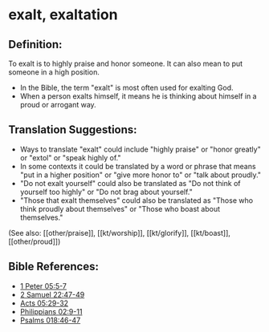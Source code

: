 # exalt, exaltation #

## Definition: ##

To exalt is to highly praise and honor someone. It can also mean to put someone in a high position.

* In the Bible, the term "exalt" is most often used for exalting God.
* When a person exalts himself, it means he is thinking about himself in a proud or arrogant way.

## Translation Suggestions: ##

* Ways to translate "exalt" could include "highly praise" or "honor greatly" or "extol" or "speak highly of."
* In some contexts it could be translated by a word or phrase that means "put in a higher position" or "give more honor to" or "talk about proudly."
* "Do not exalt yourself" could also be translated as "Do not think of yourself too highly" or "Do not brag about yourself."
* "Those that exalt themselves" could also be translated as "Those who think proudly about themselves" or "Those who boast about themselves."

(See also: [[other/praise]], [[kt/worship]], [[kt/glorify]], [[kt/boast]], [[other/proud]])

## Bible References: ##

* [1 Peter 05:5-7](en/tn/1pe/help/05/05)
* [2 Samuel 22:47-49](en/tn/2sa/help/22/47)
* [Acts 05:29-32](en/tn/act/help/05/29)
* [Philippians 02:9-11](en/tn/php/help/02/09)
* [Psalms 018:46-47](en/tn/psa/help/18/46)